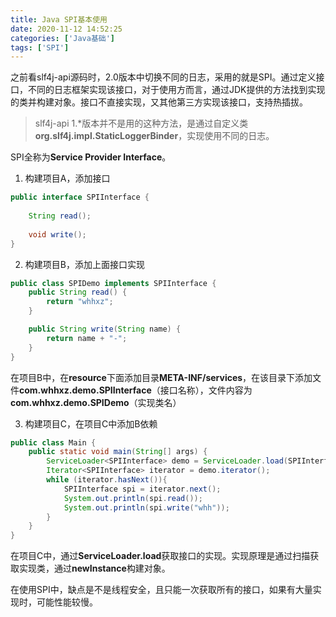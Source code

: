 ```yaml
---
title: Java SPI基本使用
date: 2020-11-12 14:52:25
categories: ['Java基础']
tags: ['SPI']
---
```


之前看slf4j-api源码时，2.0版本中切换不同的日志，采用的就是SPI。通过定义接口，不同的日志框架实现该接口，对于使用方而言，通过JDK提供的方法找到实现的类并构建对象。接口不直接实现，又其他第三方实现该接口，支持热插拔。

> slf4j-api 1.*版本并不是用的这种方法，是通过自定义类**org.slf4j.impl.StaticLoggerBinder**，实现使用不同的日志。

<!-- more -->
SPI全称为**Service Provider Interface**。

1. 构建项目A，添加接口
```java
public interface SPIInterface {
    
    String read();
    
    void write();
}
```
2. 构建项目B，添加上面接口实现
```java
public class SPIDemo implements SPIInterface {
    public String read() {
        return "whhxz";
    }

    public String write(String name) {
        return name + "-";
    }
}
```
在项目B中，在**resource**下面添加目录**META-INF/services**，在该目录下添加文件**com.whhxz.demo.SPIInterface**（接口名称），文件内容为**com.whhxz.demo.SPIDemo**（实现类名）

3. 构建项目C，在项目C中添加B依赖
```java
public class Main {
    public static void main(String[] args) {
        ServiceLoader<SPIInterface> demo = ServiceLoader.load(SPIInterface.class);
        Iterator<SPIInterface> iterator = demo.iterator();
        while (iterator.hasNext()){
            SPIInterface spi = iterator.next();
            System.out.println(spi.read());
            System.out.println(spi.write("whh"));
        }
    }
}
```
在项目C中，通过**ServiceLoader.load**获取接口的实现。实现原理是通过扫描获取实现类，通过**newInstance**构建对象。

在使用SPI中，缺点是不是线程安全，且只能一次获取所有的接口，如果有大量实现时，可能性能较慢。